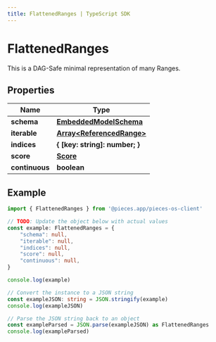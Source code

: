 ```yaml
---
title: FlattenedRanges | TypeScript SDK
---
```



# FlattenedRanges

This is a DAG-Safe minimal representation of many Ranges.

## Properties

Name | Type
------------ | -------------
**schema** | [**EmbeddedModelSchema**](EmbeddedModelSchema)
**iterable** | [**Array&lt;ReferencedRange&gt;**](ReferencedRange)
**indices** | **\{ [key: string]: number; \}**
**score** | [**Score**](Score)
**continuous** | **boolean**

## Example

```typescript
import { FlattenedRanges } from '@pieces.app/pieces-os-client'

// TODO: Update the object below with actual values
const example: FlattenedRanges = {
    "schema": null,
    "iterable": null,
    "indices": null,
    "score": null,
    "continuous": null,
}

console.log(example)

// Convert the instance to a JSON string
const exampleJSON: string = JSON.stringify(example)
console.log(exampleJSON)

// Parse the JSON string back to an object
const exampleParsed = JSON.parse(exampleJSON) as FlattenedRanges
console.log(exampleParsed)
```


